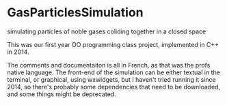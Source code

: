# GasParticlesSimulation
simulating particles of noble gases coliding together in a closed space

This was our first year OO programming class project, implemented in C++ in 2014.

The comments and documentaiton is all in French, as that was the profs native language.
The front-end of the simulation can be either textual in the terminal, or graphical, using wxwidgets, but I haven't tried running it since 2014, so there's probably some dependencies that need to be downloaded, and some things might be deprecated.
